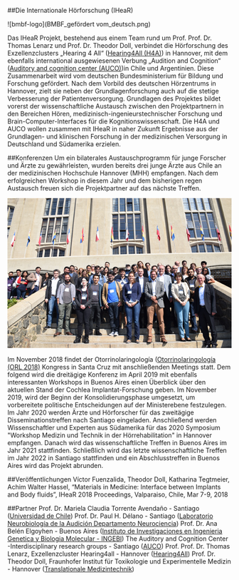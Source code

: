 ##Die Internationale Hörforschung (IHeaR)

![bmbf-logo](BMBF_gefördert vom_deutsch.png) 

Das IHeaR Projekt, bestehend aus einem Team rund um Prof. Prof. Dr. Thomas Lenarz und Prof. Dr. Theodor Doll, verbindet 
die Hörforschung des Exzellenzclusters „Hearing 4 All“ ([Hearing4All (H4A)](http://hearing4all.eu/EN/))  in Hannover,
mit dem ebenfalls international ausgewiesenen Verbung „Audition and Cognition“ 
([Auditory and cognition center (AUCO)](http://www.auco.cl/))in Chile und Argentinien. 
Diese Zusammenarbeit wird vom deutschen Bundesministerium für Bildung und Forschung gefördert.
Nach dem Vorbild des deutschen Hörzentrums in Hannover, zielt sie neben der Grundlagenforschung auch 
auf die stetige Verbesserung der Patientenversorgung. Grundlagen des Projektes bildet vorerst der wissenschaftliche 
Austausch zwischen den Projektpartnern in den Bereichen Hören, medizinisch-ingenieurstechnischer Forschung und 
Brain-Computer-Interfaces für die Kognitionswissenschaft. Die H4A und AUCO wollen zusammen mit IHeaR in naher Zukunft 
Ergebnisse aus der Grundlagen- und klinischen Forschung in der medizinischen Versorgung in Deutschland und Südamerika erzielen.

##Konferenzen
Um ein bilaterales Austauschprogramm für junge Forscher und Ärzte zu gewährleisten,
wurden bereits drei junge Ärzte aus Chile an der medizinischen Hochschule Hannover (MHH) empfangen.
Nach dem erfolgreichen Workshop in diesem Jahr und dem bisherigen regen Austausch freuen sich die Projektpartner auf das 
nächste Treffen. 

![meetingphoto](ihearmeeting.png)

Im November 2018 findet der Otorrinolaringología ([Otorrinolaringología (ORL 2018)](http://www.orl2018.cl/) Kongress 
in Santa Cruz mit anschließenden Meetings statt. Dem folgend wird die dreitägige Konferenz im April 2019 mit ebenfalls 
interessanten Workshops in Buenos Aires einen Überblick über den aktuellen Stand der Cochlea Implantat-Forschung geben.
Im November 2019, wird der Beginn der Konsolidierungsphase umgesetzt, um vorbereitete politische Entscheidungen auf der 
Ministerebene festzulegen. Im Jahr 2020 werden Ärzte und Hörforscher für das zweitägige Disseminationstreffen nach Santiago 
eingeladen. Anschließend werden Wissenschaftler und Experten aus Südamerika für das 2020 Symposium "Workshop Medizin und Technik 
in der Hörrehabilitation" in Hannover empfangen. Danach wird das wissenschaftliche Treffen in Buenos Aires im Jahr 2021 stattfinden. 
Schließlich wird das letzte wissenschaftliche Treffen im Jahr 2022 in Santiago stattfinden und ein Abschlusstreffen in Buenos Aires
wird das Projekt abrunden.

##Veröffentlichungen
Víctor Fuenzalida, Theodor Doll, Katharina Tegtmeier, Achim Walter Hassel, “Materials in Medicine: Interface between Implants
and Body fluids”, IHeaR 2018 Proceedings, Valparaiso, Chile, Mar 7-9, 2018

##Partner
Prof. Dr. Mariela Claudia Torrente Avendaño - Santiago ([Universidad de Chile](http://www.uchile.cl/))
Prof. Dr. Paul H. Délano - Santiago ([Laboratorio Neurobiología de la Audición Departamento Neurociencia](http://www.audicion.cl/))
Prof. Dr. Ana Belén Elgoyhen - Buenos Aires ([Instituto de Investigaciones en Ingenieria Genetica y Biologia Molecular - INGEBI](http://ingebi-conicet.gov.ar/es_fisiologia-y-genetica-de-la-audicion/))
The Auditory and Cognition Center -Interdisciplinary research groups - Santiago ([AUCO](http://www.auco.cl/))
Prof. Prof. Dr. Thomas Lenarz, Exzellenzcluster Hearing4all - Hannover ([Hearing4All](http://hearing4all.eu/EN/))
Prof. Dr. Theodor Doll, Fraunhofer Institut für Toxikologie und Experimentelle Medizin - Hannover 
 ([Translationale Medizintechnik](https://www.item.fraunhofer.de/de/angebot/medizintechnik.html/))
